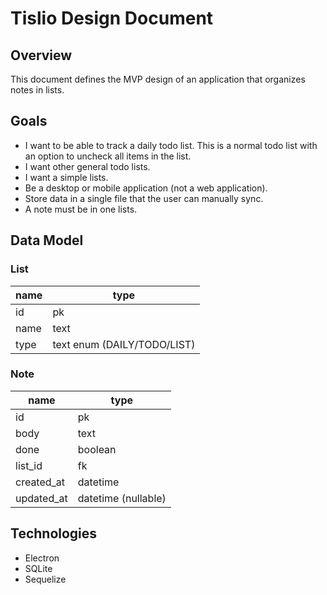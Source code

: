 # Tislio Design Document

## Overview
This document defines the MVP design of an application that organizes notes in lists.

## Goals
- I want to be able to track a daily todo list. This is a normal todo list with an option to uncheck all items in the list.
- I want other general todo lists.
- I want a simple lists.
- Be a desktop or mobile application (not a web application).
- Store data in a single file that the user can manually sync.
- A note must be in one lists.

## Data Model

### List
| name | type |
| - | - |
| id | pk |
| name | text |
| type | text enum (DAILY/TODO/LIST) |

### Note
| name | type |
| - | - |
| id | pk |
| body | text |
| done | boolean |
| list_id | fk
| created_at | datetime |
| updated_at | datetime (nullable) |

## Technologies
- Electron
- SQLite
- Sequelize